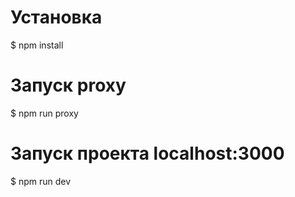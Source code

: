 # Установка
$ npm install

# Запуск proxy
$ npm run proxy

# Запуск проекта  localhost:3000
$ npm run dev
